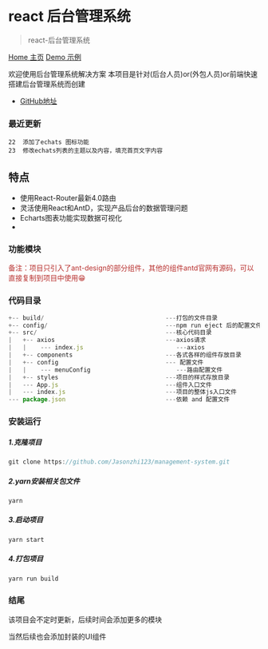 # react 后台管理系统
> react-后台管理系统

[Home 主页](https://github.com/Jasonzhi123/management-system)
[Demo 示例](https://system.jasonzhi.cn)

  欢迎使用后台管理系统解决方案
  本项目是针对(后台人员)or(外包人员)or前端快速搭建后台管理系统而创建
- [GitHub地址](https://github.com/Jasonzhi123/management-system)

### 最近更新
```jsn
22  添加了echats 图标功能
23  修改echats列表的主题以及内容，填充首页文字内容
```

## 特点
+ 使用React-Router最新4.0路由
+ 灵活使用React和AntD，实现产品后台的数据管理问题
+ Echarts图表功能实现数据可视化
+ 

### 功能模块
<span style="color: rgb(184,49,47);">备注：项目只引入了ant-design的部分组件，其他的组件antd官网有源码，可以直接复制到项目中使用😁</span>
<!--more-->
### 代码目录
```js
+-- build/                                  ---打包的文件目录
+-- config/                                 ---npm run eject 后的配置文件目录
+-- src/                                    ---核心代码目录
|   +-- axios                               ---axios请求
|   |    --- index.js                          ---axios 
|   +-- components                          ---各式各样的组件存放目录
|   +-- config                              --- 配置文件
|   |    --- menuConfig                        ---路由配置文件
|   +-- styles                              ---项目的样式存放目录
|   --- App.js                              ---组件入口文件
|   --- index.js                            ---项目的整体js入口文件
--- package.json                            ---依赖 and 配置文件 
```
### 安装运行

##### 1.克隆项目
```js
git clone https://github.com/Jasonzhi123/management-system.git
```
##### 2.yarn安装相关包文件
```js
yarn 
```
##### 3.启动项目
```js
yarn start
```
##### 4.打包项目
```js
yarn run build
```
### 结尾
该项目会不定时更新，后续时间会添加更多的模块

当然后续也会添加封装的UI组件
